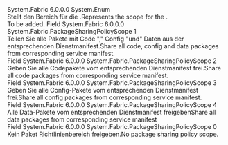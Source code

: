 <Type Name="PackageSharingPolicyScope" FullName="System.Fabric.PackageSharingPolicyScope">
  <TypeSignature Language="C#" Value="public enum PackageSharingPolicyScope" />
  <TypeSignature Language="ILAsm" Value=".class public auto ansi sealed PackageSharingPolicyScope extends System.Enum" />
  <TypeSignature Language="DocId" Value="T:System.Fabric.PackageSharingPolicyScope" />
  <TypeSignature Language="VB.NET" Value="Public Enum PackageSharingPolicyScope" />
  <TypeSignature Language="F#" Value="type PackageSharingPolicyScope = " />
  <AssemblyInfo>
    <AssemblyName>System.Fabric</AssemblyName>
    <AssemblyVersion>6.0.0.0</AssemblyVersion>
  </AssemblyInfo>
  <Base>
    <BaseTypeName>System.Enum</BaseTypeName>
  </Base>
  <Docs>
    <summary>
      <para><span data-ttu-id="1ccfc-101">Stellt den Bereich für die <see cref="T:System.Fabric.PackageSharingPolicy" />.</span><span class="sxs-lookup"><span data-stu-id="1ccfc-101">Represents the scope for the <see cref="T:System.Fabric.PackageSharingPolicy" />.</span></span></para>
    </summary>
    <remarks>To be added.</remarks>
  </Docs>
  <Members>
    <Member MemberName="All">
      <MemberSignature Language="C#" Value="All" />
      <MemberSignature Language="ILAsm" Value=".field public static literal valuetype System.Fabric.PackageSharingPolicyScope All = int32(1)" />
      <MemberSignature Language="DocId" Value="F:System.Fabric.PackageSharingPolicyScope.All" />
      <MemberSignature Language="VB.NET" Value="All" />
      <MemberSignature Language="F#" Value="All = 1" Usage="System.Fabric.PackageSharingPolicyScope.All" />
      <MemberType>Field</MemberType>
      <AssemblyInfo>
        <AssemblyName>System.Fabric</AssemblyName>
        <AssemblyVersion>6.0.0.0</AssemblyVersion>
      </AssemblyInfo>
      <ReturnValue>
        <ReturnType>System.Fabric.PackageSharingPolicyScope</ReturnType>
      </ReturnValue>
      <MemberValue>1</MemberValue>
      <Docs>
        <summary>
          <para><span data-ttu-id="1ccfc-102">Teilen Sie alle Pakete mit Code "," Config "und" Daten aus der entsprechenden Dienstmanifest.</span><span class="sxs-lookup"><span data-stu-id="1ccfc-102">Share all code, config and data packages from corresponding service manifest.</span></span></para>
        </summary>
      </Docs>
    </Member>
    <Member MemberName="Code">
      <MemberSignature Language="C#" Value="Code" />
      <MemberSignature Language="ILAsm" Value=".field public static literal valuetype System.Fabric.PackageSharingPolicyScope Code = int32(2)" />
      <MemberSignature Language="DocId" Value="F:System.Fabric.PackageSharingPolicyScope.Code" />
      <MemberSignature Language="VB.NET" Value="Code" />
      <MemberSignature Language="F#" Value="Code = 2" Usage="System.Fabric.PackageSharingPolicyScope.Code" />
      <MemberType>Field</MemberType>
      <AssemblyInfo>
        <AssemblyName>System.Fabric</AssemblyName>
        <AssemblyVersion>6.0.0.0</AssemblyVersion>
      </AssemblyInfo>
      <ReturnValue>
        <ReturnType>System.Fabric.PackageSharingPolicyScope</ReturnType>
      </ReturnValue>
      <MemberValue>2</MemberValue>
      <Docs>
        <summary>
          <para><span data-ttu-id="1ccfc-103">Geben Sie alle Codepakete vom entsprechenden Dienstmanifest frei.</span><span class="sxs-lookup"><span data-stu-id="1ccfc-103">Share all code packages from corresponding service manifest.</span></span></para>
        </summary>
      </Docs>
    </Member>
    <Member MemberName="Config">
      <MemberSignature Language="C#" Value="Config" />
      <MemberSignature Language="ILAsm" Value=".field public static literal valuetype System.Fabric.PackageSharingPolicyScope Config = int32(3)" />
      <MemberSignature Language="DocId" Value="F:System.Fabric.PackageSharingPolicyScope.Config" />
      <MemberSignature Language="VB.NET" Value="Config" />
      <MemberSignature Language="F#" Value="Config = 3" Usage="System.Fabric.PackageSharingPolicyScope.Config" />
      <MemberType>Field</MemberType>
      <AssemblyInfo>
        <AssemblyName>System.Fabric</AssemblyName>
        <AssemblyVersion>6.0.0.0</AssemblyVersion>
      </AssemblyInfo>
      <ReturnValue>
        <ReturnType>System.Fabric.PackageSharingPolicyScope</ReturnType>
      </ReturnValue>
      <MemberValue>3</MemberValue>
      <Docs>
        <summary>
          <para><span data-ttu-id="1ccfc-104">Geben Sie alle Config-Pakete vom entsprechenden Dienstmanifest frei.</span><span class="sxs-lookup"><span data-stu-id="1ccfc-104">Share all config packages from corresponding service manifest.</span></span></para>
        </summary>
      </Docs>
    </Member>
    <Member MemberName="Data">
      <MemberSignature Language="C#" Value="Data" />
      <MemberSignature Language="ILAsm" Value=".field public static literal valuetype System.Fabric.PackageSharingPolicyScope Data = int32(4)" />
      <MemberSignature Language="DocId" Value="F:System.Fabric.PackageSharingPolicyScope.Data" />
      <MemberSignature Language="VB.NET" Value="Data" />
      <MemberSignature Language="F#" Value="Data = 4" Usage="System.Fabric.PackageSharingPolicyScope.Data" />
      <MemberType>Field</MemberType>
      <AssemblyInfo>
        <AssemblyName>System.Fabric</AssemblyName>
        <AssemblyVersion>6.0.0.0</AssemblyVersion>
      </AssemblyInfo>
      <ReturnValue>
        <ReturnType>System.Fabric.PackageSharingPolicyScope</ReturnType>
      </ReturnValue>
      <MemberValue>4</MemberValue>
      <Docs>
        <summary>
          <para><span data-ttu-id="1ccfc-105">Alle Data-Pakete vom entsprechenden Dienstmanifest freigeben</span><span class="sxs-lookup"><span data-stu-id="1ccfc-105">Share all data packages from corresponding service manifest</span></span></para>
        </summary>
      </Docs>
    </Member>
    <Member MemberName="None">
      <MemberSignature Language="C#" Value="None" />
      <MemberSignature Language="ILAsm" Value=".field public static literal valuetype System.Fabric.PackageSharingPolicyScope None = int32(0)" />
      <MemberSignature Language="DocId" Value="F:System.Fabric.PackageSharingPolicyScope.None" />
      <MemberSignature Language="VB.NET" Value="None" />
      <MemberSignature Language="F#" Value="None = 0" Usage="System.Fabric.PackageSharingPolicyScope.None" />
      <MemberType>Field</MemberType>
      <AssemblyInfo>
        <AssemblyName>System.Fabric</AssemblyName>
        <AssemblyVersion>6.0.0.0</AssemblyVersion>
      </AssemblyInfo>
      <ReturnValue>
        <ReturnType>System.Fabric.PackageSharingPolicyScope</ReturnType>
      </ReturnValue>
      <MemberValue>0</MemberValue>
      <Docs>
        <summary>
          <para><span data-ttu-id="1ccfc-106">Kein Paket Richtlinienbereich freigeben.</span><span class="sxs-lookup"><span data-stu-id="1ccfc-106">No package sharing policy scope.</span></span></para>
        </summary>
      </Docs>
    </Member>
  </Members>
</Type>